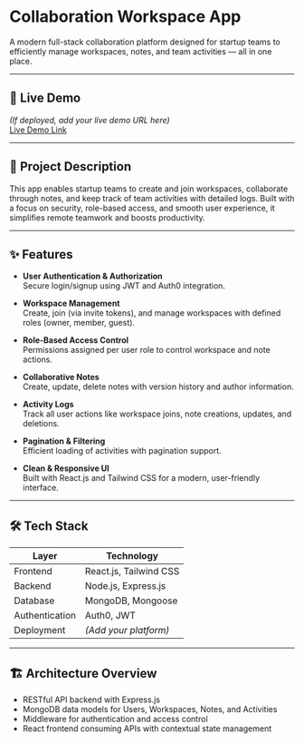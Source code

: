 # Collaboration Workspace App

A modern full-stack collaboration platform designed for startup teams to efficiently manage workspaces, notes, and team activities — all in one place.

---

## 🚀 Live Demo
*(If deployed, add your live demo URL here)*  
[Live Demo Link](https://your-demo-link.com)

---

## 📝 Project Description

This app enables startup teams to create and join workspaces, collaborate through notes, and keep track of team activities with detailed logs. Built with a focus on security, role-based access, and smooth user experience, it simplifies remote teamwork and boosts productivity.

---

## ✨ Features

- **User Authentication & Authorization**  
  Secure login/signup using JWT and Auth0 integration.

- **Workspace Management**  
  Create, join (via invite tokens), and manage workspaces with defined roles (owner, member, guest).

- **Role-Based Access Control**  
  Permissions assigned per user role to control workspace and note actions.

- **Collaborative Notes**  
  Create, update, delete notes with version history and author information.

- **Activity Logs**  
  Track all user actions like workspace joins, note creations, updates, and deletions.

- **Pagination & Filtering**  
  Efficient loading of activities with pagination support.

- **Clean & Responsive UI**  
  Built with React.js and Tailwind CSS for a modern, user-friendly interface.

---

## 🛠️ Tech Stack

| Layer        | Technology               |
|--------------|--------------------------|
| Frontend     | React.js, Tailwind CSS   |
| Backend      | Node.js, Express.js      |
| Database     | MongoDB, Mongoose        |
| Authentication | Auth0, JWT              |
| Deployment   | *(Add your platform)*    |

---

## 🏗️ Architecture Overview

- RESTful API backend with Express.js
- MongoDB data models for Users, Workspaces, Notes, and Activities
- Middleware for authentication and access control
- React frontend consuming APIs with contextual state management

